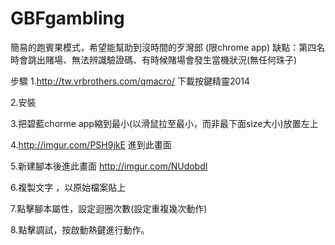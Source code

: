 # GBFgambling
簡易的跑賓果模式，希望能幫助到沒時間的歹灣郎
(限chrome app)
缺點：第四名時會跳出賭場、無法辨識驗證碼、有時候賭場會發生當機狀況(無任何珠子)


步驟
1.http://tw.vrbrothers.com/qmacro/ 
下載按鍵精靈2014

2.安裝

3.把碧藍chorme app縮到最小(以滑鼠拉至最小，而非最下面size大小)放置左上

4.http://imgur.com/PSH9jkE
進到此畫面

5.新建腳本後進此畫面
http://imgur.com/NUdobdI

6.複製文字 ，以原始檔案貼上

7.點擊腳本屬性，設定迴圈次數(設定重複幾次動作)

8.點擊調試，按啟動熱鍵進行動作。
